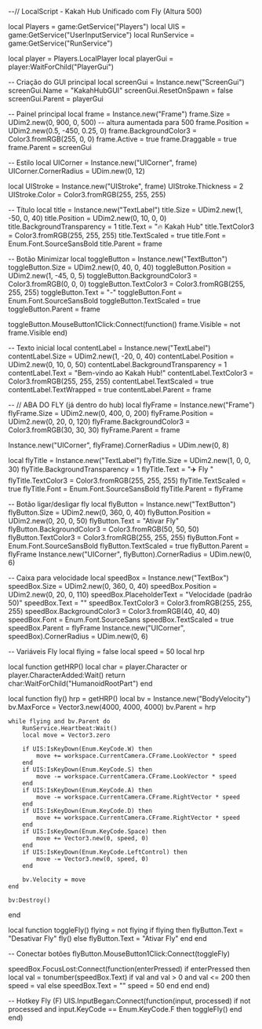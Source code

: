 --// LocalScript - Kakah Hub Unificado com Fly (Altura 500)

local Players = game:GetService("Players")
local UIS = game:GetService("UserInputService")
local RunService = game:GetService("RunService")

local player = Players.LocalPlayer
local playerGui = player:WaitForChild("PlayerGui")

-- Criação do GUI principal
local screenGui = Instance.new("ScreenGui")
screenGui.Name = "KakahHubGUI"
screenGui.ResetOnSpawn = false
screenGui.Parent = playerGui

-- Painel principal
local frame = Instance.new("Frame")
frame.Size = UDim2.new(0, 900, 0, 500) -- altura aumentada para 500
frame.Position = UDim2.new(0.5, -450, 0.25, 0)
frame.BackgroundColor3 = Color3.fromRGB(255, 0, 0)
frame.Active = true
frame.Draggable = true
frame.Parent = screenGui

-- Estilo
local UICorner = Instance.new("UICorner", frame)
UICorner.CornerRadius = UDim.new(0, 12)

local UIStroke = Instance.new("UIStroke", frame)
UIStroke.Thickness = 2
UIStroke.Color = Color3.fromRGB(255, 255, 255)

-- Título
local title = Instance.new("TextLabel")
title.Size = UDim2.new(1, -50, 0, 40)
title.Position = UDim2.new(0, 10, 0, 0)
title.BackgroundTransparency = 1
title.Text = "🔥 Kakah Hub"
title.TextColor3 = Color3.fromRGB(255, 255, 255)
title.TextScaled = true
title.Font = Enum.Font.SourceSansBold
title.Parent = frame

-- Botão Minimizar
local toggleButton = Instance.new("TextButton")
toggleButton.Size = UDim2.new(0, 40, 0, 40)
toggleButton.Position = UDim2.new(1, -45, 0, 5)
toggleButton.BackgroundColor3 = Color3.fromRGB(0, 0, 0)
toggleButton.TextColor3 = Color3.fromRGB(255, 255, 255)
toggleButton.Text = "-"
toggleButton.Font = Enum.Font.SourceSansBold
toggleButton.TextScaled = true
toggleButton.Parent = frame

toggleButton.MouseButton1Click:Connect(function()
    frame.Visible = not frame.Visible
end)

-- Texto inicial
local contentLabel = Instance.new("TextLabel")
contentLabel.Size = UDim2.new(1, -20, 0, 40)
contentLabel.Position = UDim2.new(0, 10, 0, 50)
contentLabel.BackgroundTransparency = 1
contentLabel.Text = "Bem-vindo ao Kakah Hub!"
contentLabel.TextColor3 = Color3.fromRGB(255, 255, 255)
contentLabel.TextScaled = true
contentLabel.TextWrapped = true
contentLabel.Parent = frame

-- // ABA DO FLY (já dentro do hub)
local flyFrame = Instance.new("Frame")
flyFrame.Size = UDim2.new(0, 400, 0, 200)
flyFrame.Position = UDim2.new(0, 20, 0, 120)
flyFrame.BackgroundColor3 = Color3.fromRGB(30, 30, 30)
flyFrame.Parent = frame

Instance.new("UICorner", flyFrame).CornerRadius = UDim.new(0, 8)

local flyTitle = Instance.new("TextLabel")
flyTitle.Size = UDim2.new(1, 0, 0, 30)
flyTitle.BackgroundTransparency = 1
flyTitle.Text = "✈️ Fly "
flyTitle.TextColor3 = Color3.fromRGB(255, 255, 255)
flyTitle.TextScaled = true
flyTitle.Font = Enum.Font.SourceSansBold
flyTitle.Parent = flyFrame

-- Botão ligar/desligar fly
local flyButton = Instance.new("TextButton")
flyButton.Size = UDim2.new(0, 360, 0, 40)
flyButton.Position = UDim2.new(0, 20, 0, 50)
flyButton.Text = "Ativar Fly"
flyButton.BackgroundColor3 = Color3.fromRGB(50, 50, 50)
flyButton.TextColor3 = Color3.fromRGB(255, 255, 255)
flyButton.Font = Enum.Font.SourceSansBold
flyButton.TextScaled = true
flyButton.Parent = flyFrame
Instance.new("UICorner", flyButton).CornerRadius = UDim.new(0, 6)

-- Caixa para velocidade
local speedBox = Instance.new("TextBox")
speedBox.Size = UDim2.new(0, 360, 0, 40)
speedBox.Position = UDim2.new(0, 20, 0, 110)
speedBox.PlaceholderText = "Velocidade (padrão 50)"
speedBox.Text = ""
speedBox.TextColor3 = Color3.fromRGB(255, 255, 255)
speedBox.BackgroundColor3 = Color3.fromRGB(40, 40, 40)
speedBox.Font = Enum.Font.SourceSans
speedBox.TextScaled = true
speedBox.Parent = flyFrame
Instance.new("UICorner", speedBox).CornerRadius = UDim.new(0, 6)

-- Variáveis Fly
local flying = false
local speed = 50
local hrp

local function getHRP()
    local char = player.Character or player.CharacterAdded:Wait()
    return char:WaitForChild("HumanoidRootPart")
end

local function fly()
    hrp = getHRP()
    local bv = Instance.new("BodyVelocity")
    bv.MaxForce = Vector3.new(4000, 4000, 4000)
    bv.Parent = hrp

    while flying and bv.Parent do
        RunService.Heartbeat:Wait()
        local move = Vector3.zero

        if UIS:IsKeyDown(Enum.KeyCode.W) then
            move += workspace.CurrentCamera.CFrame.LookVector * speed
        end
        if UIS:IsKeyDown(Enum.KeyCode.S) then
            move -= workspace.CurrentCamera.CFrame.LookVector * speed
        end
        if UIS:IsKeyDown(Enum.KeyCode.A) then
            move -= workspace.CurrentCamera.CFrame.RightVector * speed
        end
        if UIS:IsKeyDown(Enum.KeyCode.D) then
            move += workspace.CurrentCamera.CFrame.RightVector * speed
        end
        if UIS:IsKeyDown(Enum.KeyCode.Space) then
            move += Vector3.new(0, speed, 0)
        end
        if UIS:IsKeyDown(Enum.KeyCode.LeftControl) then
            move -= Vector3.new(0, speed, 0)
        end

        bv.Velocity = move
    end

    bv:Destroy()
end

local function toggleFly()
    flying = not flying
    if flying then
        flyButton.Text = "Desativar Fly"
        fly()
    else
        flyButton.Text = "Ativar Fly"
    end
end

-- Conectar botões
flyButton.MouseButton1Click:Connect(toggleFly)

speedBox.FocusLost:Connect(function(enterPressed)
    if enterPressed then
        local val = tonumber(speedBox.Text)
        if val and val > 0 and val <= 200 then
            speed = val
        else
            speedBox.Text = ""
            speed = 50
        end
    end
end)

-- Hotkey Fly (F)
UIS.InputBegan:Connect(function(input, processed)
    if not processed and input.KeyCode == Enum.KeyCode.F then
        toggleFly()
    end
end)
